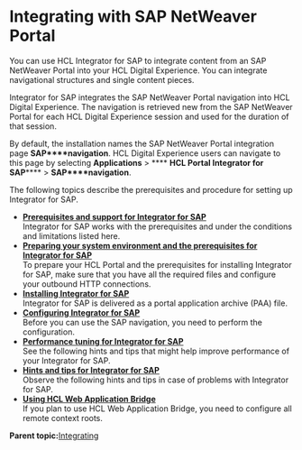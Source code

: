 # Integrating with SAP NetWeaver Portal 

You can use HCL Integrator for SAP to integrate content from an SAP NetWeaver Portal into your HCL Digital Experience. You can integrate navigational structures and single content pieces.

Integrator for SAP integrates the SAP NetWeaver Portal navigation into HCL Digital Experience. The navigation is retrieved new from the SAP NetWeaver Portal for each HCL Digital Experience session and used for the duration of that session.

By default, the installation names the SAP NetWeaver Portal integration page **SAP****navigation**. HCL Digital Experience users can navigate to this page by selecting **Applications** \> **** **HCL Portal Integrator for SAP****** \> **SAP****navigation**.

The following topics describe the prerequisites and procedure for setting up Integrator for SAP.

-   **[Prerequisites and support for Integrator for SAP ](../admin-system/sap_int_prereq_supp.md)**  
Integrator for SAP works with the prerequisites and under the conditions and limitations listed here.
-   **[Preparing your system environment and the prerequisites for Integrator for SAP ](../admin-system/sap_int_prep.md)**  
To prepare your HCL Portal and the prerequisites for installing Integrator for SAP, make sure that you have all the required files and configure your outbound HTTP connections.
-   **[Installing Integrator for SAP ](../admin-system/sap_int_instal.md)**  
Integrator for SAP is delivered as a portal application archive \(PAA\) file.
-   **[Configuring Integrator for SAP ](../admin-system/sap_int_cfg.md)**  
Before you can use the SAP navigation, you need to perform the configuration.
-   **[Performance tuning for Integrator for SAP ](../admin-system/sap_int_perf_tun.md)**  
See the following hints and tips that might help improve performance of your Integrator for SAP.
-   **[Hints and tips for Integrator for SAP ](../admin-system/sap_int_hint_tip.md)**  
Observe the following hints and tips in case of problems with Integrator for SAP.
-   **[Using HCL Web Application Bridge ](../admin-system/sap_int_use_wab.md)**  
If you plan to use HCL Web Application Bridge, you need to configure all remote context roots.

**Parent topic:**[Integrating ](../admin-system/integrating_parent.md)

